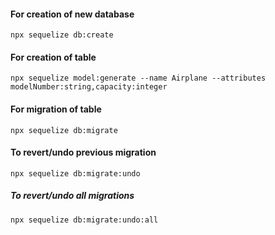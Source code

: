 
#### For creation of new database 
``` 
npx sequelize db:create
```

#### For creation of table
```
npx sequelize model:generate --name Airplane --attributes modelNumber:string,capacity:integer 
```

#### For migration of table
```
npx sequelize db:migrate
```

#### To revert/undo previous migration
```
npx sequelize db:migrate:undo
```

##### To revert/undo all migrations
```
npx sequelize db:migrate:undo:all
```